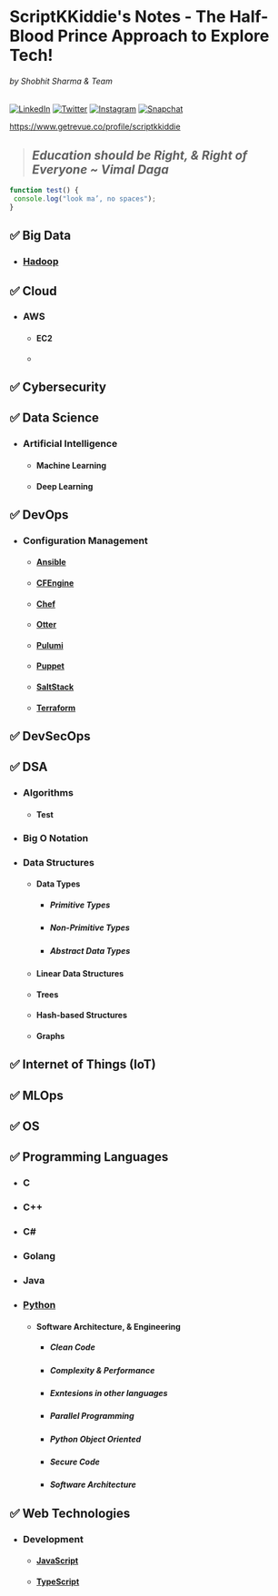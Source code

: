 # ScriptKKiddie's Notes - The Half-Blood Prince Approach to Explore Tech!
###### by Shobhit Sharma & Team
[![LinkedIn](https://img.shields.io/badge/LinkedIn-0077B5?style=for-the-badge&logo=linkedin&logoColor=white)](https://www.linkedin.com/in/scriptkkiddie)  [![Twitter](https://img.shields.io/badge/Twitter-1DA1F2?style=for-the-badge&logo=twitter&logoColor=white)](https://twitter.com/ScriptKKiddie)  [![Instagram](https://img.shields.io/badge/Instagram-E4405F?style=for-the-badge&logo=instagram&logoColor=white)](https://www.instagram.com/scriptkkiddie)  [![Snapchat](https://img.shields.io/badge/Snapchat-%23FFFC00.svg?style=for-the-badge&logo=Snapchat&logoColor=white)](https://www.snapchat.com/add/scriptkkiddie)

https://www.getrevue.co/profile/scriptkkiddie

 > ## _Education should be Right, & Right of Everyone ~ Vimal Daga_

```javascript
function test() {
 console.log("look ma’, no spaces");
}
```

## :white_check_mark: Big Data
   * ### [Hadoop](Hadoop.MD)
## :white_check_mark: Cloud
   * ### AWS
     * #### EC2
     * 
## :white_check_mark: Cybersecurity
## :white_check_mark: Data Science
   * ### Artificial Intelligence
     * #### Machine Learning
     * #### Deep Learning
## :white_check_mark: DevOps
   * ### Configuration Management
     * #### [Ansible](DevOps/Continuous%20Configuration%20Automation/Ansible/README.MD)
     * #### [CFEngine](DevOps/Continuous%20Configuration%20Automation/CFEngine/README.MD)
     * #### [Chef](DevOps/Continuous%20Configuration%20Automation/Chef/README.MD)
     * #### [Otter](DevOps/Continuous%20Configuration%20Automation/Otter/README.MD)
     * #### [Pulumi](DevOps/Continuous%20Configuration%20Automation/Pulumi/README.MD)
     * #### [Puppet](DevOps/Continuous%20Configuration%20Automation/Puppet/README.MD)
     * #### [SaltStack](DevOps/Continuous%20Configuration%20Automation/SaltStack/README.MD)
     * #### [Terraform](DevOps/Continuous%20Configuration%20Automation/Terraform/README.MD)
## :white_check_mark: DevSecOps
## :white_check_mark: DSA
   * ### Algorithms
     * #### Test 
   * ### Big O Notation
   * ### Data Structures
     * #### Data Types
       * ##### Primitive Types
       * ##### Non-Primitive Types
       * ##### Abstract Data Types
     * #### Linear Data Structures
     * #### Trees
     * #### Hash-based Structures
     * #### Graphs 
## :white_check_mark: Internet of Things (IoT)
## :white_check_mark: MLOps
## :white_check_mark: OS
## :white_check_mark: Programming Languages
   * ### C
   * ### C++
   * ### C#
   * ### Golang
   * ### Java
   * ### [Python](Programming%20Languages/Python/README.MD)
     * #### Software Architecture, & Engineering
       * ##### Clean Code
       * ##### Complexity & Performance
       * ##### Exntesions in other languages
       * ##### Parallel Programming
       * ##### Python Object Oriented
       * ##### Secure Code
       * ##### Software Architecture

## :white_check_mark: Web Technologies
   * ### Development
     * #### [JavaScript](Web%20Technologies/Development/JavaScript/README.MD)
     * #### [TypeScript](Web%20Technologies/Development/TypeScript/README.MD)




